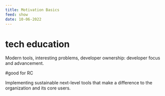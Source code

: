 ```yaml
---
title: Motivation Basics
feed: show
date: 10-06-2022
---
```


# tech education

Modern tools, interesting problems, developer ownership: developer focus and advancement.

#good for RC

Implementing sustainable next-level tools that make a difference to the organization and its core users.
